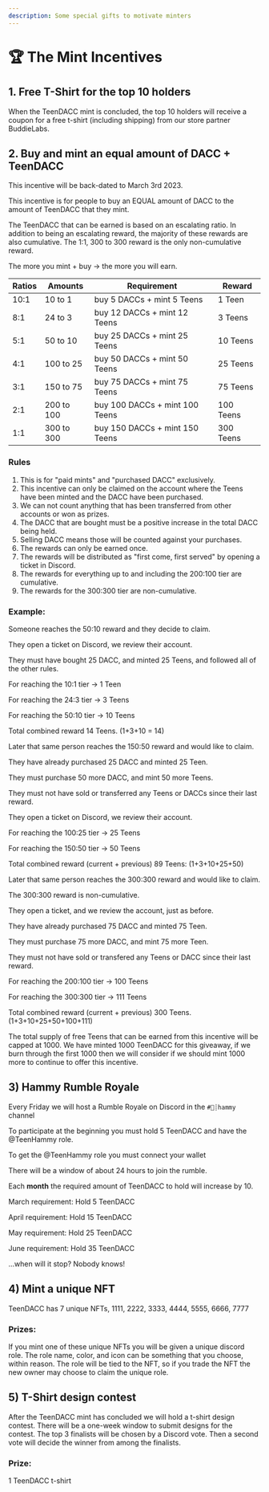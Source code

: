 ```yaml
---
description: Some special gifts to motivate minters
---
```


# 🏆 The Mint Incentives

## 1. Free T-Shirt for the top 10 holders

When the TeenDACC mint is concluded, the top 10 holders will receive a coupon for a free t-shirt (including shipping) from our store partner BuddieLabs.&#x20;

## 2. Buy and mint an equal amount of DACC + TeenDACC

This incentive will be back-dated to March 3rd 2023.&#x20;

This incentive is for people to buy an EQUAL amount of DACC to the amount of TeenDACC that they mint.&#x20;

The TeenDACC that can be earned is based on an escalating ratio. In addition to being an escalating reward, the majority of these rewards are also cumulative. The 1:1, 300 to 300 reward is the only non-cumulative reward. \
&#x20;

The more you mint + buy -> the more you will earn.&#x20;

| Ratios | Amounts    | Requirement                    | Reward    |
| ------ | ---------- | ------------------------------ | --------- |
| 10:1   | 10 to 1    | buy 5 DACCs + mint 5 Teens     | 1 Teen    |
| 8:1    | 24 to 3    | buy 12 DACCs + mint 12 Teens   | 3 Teens   |
| 5:1    | 50 to 10   | buy 25 DACCs + mint 25 Teens   | 10 Teens  |
| 4:1    | 100 to 25  | buy 50 DACCs + mint 50 Teens   | 25 Teens  |
| 3:1    | 150 to 75  | buy 75 DACCs + mint 75 Teens   | 75 Teens  |
| 2:1    | 200 to 100 | buy 100 DACCs + mint 100 Teens | 100 Teens |
| 1:1    | 300 to 300 | buy 150 DACCs + mint 150 Teens | 300 Teens |

### Rules

1. This is for "paid mints" and "purchased DACC" exclusively.
2. This incentive can only be claimed on the account where the Teens have been minted and the DACC have been purchased.
3. We can not count anything that has been transferred from other accounts or won as prizes.
4. The DACC that are bought must be a positive increase in the total DACC being held.
5. Selling DACC means those will be counted against your purchases.
6. The rewards can only be earned once.
7. The rewards will be distributed as "first come, first served" by opening a ticket in Discord.
8. The rewards for everything up to and including the 200:100 tier are cumulative.
9. &#x20;The rewards for the 300:300 tier are non-cumulative.

### **Example:**&#x20;

Someone reaches the 50:10 reward and they decide to claim.&#x20;

They open a ticket on Discord, we review their account.&#x20;

They must have bought 25 DACC, and minted 25 Teens, and followed all of the other rules.&#x20;

For reaching the 10:1 tier -> 1 Teen&#x20;

For reaching the 24:3 tier -> 3 Teens&#x20;

For reaching the 50:10 tier -> 10 Teens&#x20;

Total combined reward 14 Teens. (1+3+10 = 14)&#x20;



Later that same person reaches the 150:50 reward and would like to claim.&#x20;

They have already purchased 25 DACC and minted 25 Teen.&#x20;

They must purchase 50 more DACC, and mint 50 more Teens.&#x20;

They must not have sold or transferred any Teens or DACCs since their last reward.&#x20;

They open a ticket on Discord, we review their account.&#x20;

For reaching the 100:25 tier -> 25 Teens&#x20;

For reaching the 150:50 tier -> 50 Teens&#x20;

Total combined reward (current + previous) 89 Teens: (1+3+10+25+50)&#x20;



Later that same person reaches the 300:300 reward and would like to claim.&#x20;

The 300:300 reward is non-cumulative.&#x20;

They open a ticket, and we review the account, just as before.&#x20;

They have already purchased 75 DACC and minted 75 Teen.&#x20;

They must purchase 75 more DACC, and mint 75 more Teen.&#x20;

They must not have sold or transfered any Teens or DACC since their last reward.&#x20;

For reaching the 200:100 tier -> 100 Teens&#x20;

For reaching the 300:300 tier -> 111 Teens&#x20;

Total combined reward (current + previous) 300 Teens. (1+3+10+25+50+100+111)&#x20;



The total supply of free Teens that can be earned from this incentive will be capped at 1000. We have minted 1000 TeenDACC for this giveaway, if we burn through the first 1000 then we will consider if we should mint 1000 more to continue to offer this incentive.

## **3) Hammy Rumble Royale**&#x20;

Every Friday we will host a Rumble Royale on Discord in the `#🐹┊hammy` channel&#x20;

To participate at the beginning you must hold 5 TeenDACC and have the @TeenHammy role.&#x20;

To get the @TeenHammy role you must connect your wallet

There will be a window of about 24 hours to join the rumble.&#x20;

Each **month** the required amount of TeenDACC to hold will increase by 10.&#x20;

March requirement: Hold 5 TeenDACC&#x20;

April requirement: Hold 15 TeenDACC&#x20;

May requirement: Hold 25 TeenDACC&#x20;

June requirement: Hold 35 TeenDACC&#x20;

...when will it stop? Nobody knows!&#x20;

## 4) Mint a unique NFT

TeenDACC has 7 unique NFTs, 1111, 2222, 3333, 4444, 5555, 6666, 7777&#x20;

### **Prizes:**&#x20;

If you mint one of these unique NFTs you will be given a unique discord role. The role name, color, and icon can be something that you choose, within reason. The role will be tied to the NFT, so if you trade the NFT the new owner may choose to claim the unique role.

## 5) T-Shirt design contest

After the TeenDACC mint has concluded we will hold a t-shirt design contest. There will be a one-week window to submit designs for the contest. The top 3 finalists will be chosen by a Discord vote. Then a second vote will decide the winner from among the finalists.&#x20;

### **Prize:**

1 TeenDACC t-shirt

## &#x20;
